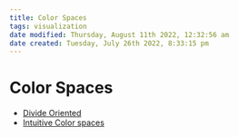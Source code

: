 ```yaml
---
title: Color Spaces
tags: visualization
date modified: Thursday, August 11th 2022, 12:32:56 am
date created: Tuesday, July 26th 2022, 8:33:15 pm
---
```


# Color Spaces
- [Divide Oriented](Divide%20Oriented.md)
- [Intuitive Color spaces](Intuitive%20Color%20spaces.md)

